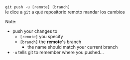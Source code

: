 `git push -u [remote] [branch]`<br/>le dice a `git` a qué repositorio remoto mandar los cambios

Note:
- push your changes to
    - `[remote]` you specify
    - `[branch]` the **remote**'s branch
        - the name should match your current branch
- `-u` tells git to remember where you pushed...
